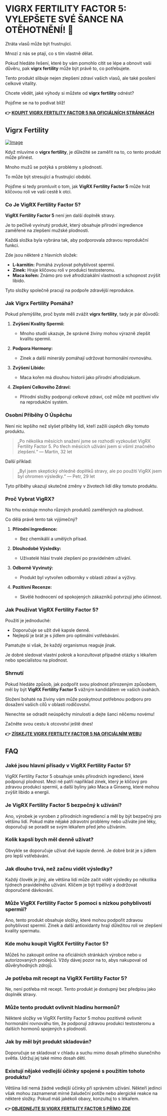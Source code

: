 # VIGRX FERTILITY FACTOR 5: VYLEPŠETE SVÉ ŠANCE NA OTĚHOTNĚNÍ! 🌟

Ztráta vlasů může být frustrující. 

Mnozí z nás se ptají, co s tím vlastně dělat. 

Pokud hledáte řešení, které by vám pomohlo cítit se lépe a obnovit vaši důvěru, pak **vigrx fertility** může být právě to, co potřebujete. 

Tento produkt slibuje nejen zlepšení zdraví vašich vlasů, ale také posílení celkové vitality. 

Chcete vědět, jaké výhody si můžete od **vigrx fertility** odnést? 

Pojďme se na to podívat blíž!



**👉 [KOUPIT VIGRX FERTILITY FACTOR 5 NA OFICIÁLNÍCH STRÁNKÁCH](https://gchaffi.com/ptkiARHO)**

## Vigrx Fertility

[![Image](https://www2.sellhealth.com/139/fertility-factor-5-8-1.jpg)](https://gchaffi.com/ptkiARHO)

Když mluvíme o **vigrx fertility**, je důležité se zaměřit na to, co tento produkt může přinést. 

Mnoho mužů se potýká s problémy s plodností. 

To může být stresující a frustrující období. 

Pojďme si tedy promluvit o tom, jak **VigRX Fertility Factor 5** může hrát klíčovou roli ve vaší cestě k otci.

### Co Je VigRX Fertility Factor 5?

**VigRX Fertility Factor 5** není jen další doplněk stravy. 

Je to pečlivě vyvinutý produkt, který obsahuje přírodní ingredience zaměřené na zlepšení mužské plodnosti.

Každá složka byla vybrána tak, aby podporovala zdravou reprodukční funkci.

Zde jsou některé z hlavních složek:

- **L-karnitin:** Pomáhá zvyšovat pohyblivost spermií.
- **Zinek:** Hraje klíčovou roli v produkci testosteronu.
- **Maca kořen:** Známo pro své afrodiziakální vlastnosti a schopnost zvýšit libido.

Tyto složky společně pracují na podpoře zdravější reprodukce.

### Jak Vigrx Fertility Pomáhá?

Pokud přemýšlíte, proč byste měli zvážit **vigrx fertility**, tady je pár důvodů:

1. **Zvýšení Kvality Spermií:**
   - Mnoho studií ukazuje, že správné živiny mohou výrazně zlepšit kvalitu spermií.
  
2. **Podpora Hormony:**
   - Zinek a další minerály pomáhají udržovat hormonální rovnováhu.

3. **Zvýšení Libido:**
   - Maca kořen má dlouhou historii jako přírodní afrodiziakum.

4. **Zlepšení Celkového Zdraví:**
   - Přírodní složky podporují celkové zdraví, což může mít pozitivní vliv na reprodukční systém.

### Osobní Příběhy O Úspěchu

Není nic lepšího než slyšet příběhy lidí, kteří zažili úspěch díky tomuto produktu.

> „Po několika měsících snažení jsme se rozhodli vyzkoušet VigRX Fertility Factor 5. 
> Po třech měsících užívání jsem si všiml značného zlepšení.“ 
> — Martin, 32 let

Další příklad:

> „Byl jsem skeptický ohledně doplňků stravy, ale po použití VigRX jsem byl ohromen výsledky.“
> — Petr, 29 let

Tyto příběhy ukazují skutečné změny v životech lidí díky tomuto produktu.

### Proč Vybrat VigRX?

Na trhu existuje mnoho různých produktů zaměřených na plodnost. 

Co dělá právě tento tak výjimečný?

1. **Přírodní Ingredience:** 
   - Bez chemikálií a umělých přísad.
  
2. **Dlouhodobé Výsledky:**
   - Uživatelé hlásí trvalé zlepšení po pravidelném užívání.
  
3. **Odborně Vyvinutý:** 
   - Produkt byl vytvořen odborníky v oblasti zdraví a výživy.

4. **Pozitivní Recenze:** 
   - Skvělé hodnocení od spokojených zákazníků potvrzují jeho účinnost.

### Jak Používat VigRX Fertility Factor 5?

Použití je jednoduché:

- Doporučuje se užít dvě kapsle denně.
- Nejlepší je brát je s jídlem pro optimální vstřebávání.

Pamatujte si však, že každý organismus reaguje jinak. 

Je dobré sledovat vlastní pokrok a konzultovat případné otázky s lékařem nebo specialistou na plodnost.

### Shrnutí

Pokud hledáte způsob, jak podpořit svou plodnost přirozeným způsobem, měl by být **VigRX Fertility Factor 5** vážným kandidátem ve vašich úvahách.

Složení bohaté na živiny vám může poskytnout potřebnou podporu pro dosažení vašich cílů v oblasti rodičovství.

Nenechte se odradit neúspěchy minulosti a dejte šanci něčemu novému!

Začněte svou cestu k otcovství ještě dnes!



**👉 [ZÍSKEJTE VIGRX FERTILITY FACTOR 5 NA OFICIÁLNÍM WEBU](https://gchaffi.com/ptkiARHO)**

## FAQ

### Jaké jsou hlavní přísady v VigRX Fertility Factor 5?

VigRX Fertility Factor 5 obsahuje směs přírodních ingrediencí, které podporují plodnost. Mezi ně patří například zinek, který je klíčový pro zdravou produkci spermií, a další byliny jako Maca a Ginseng, které mohou zvýšit libido a energii.

### Je VigRX Fertility Factor 5 bezpečný k užívání?

Ano, výrobek je vyroben z přírodních ingrediencí a měl by být bezpečný pro většinu lidí. Pokud máte nějaké zdravotní problémy nebo užíváte jiné léky, doporučuji se poradit se svým lékařem před jeho užíváním.

### Kolik kapslí bych měl denně užívat?

Obvykle se doporučuje užívat dvě kapsle denně. Je dobré brát je s jídlem pro lepší vstřebávání. 

### Jak dlouho trvá, než začnu vidět výsledky?

Každý člověk je jiný, ale většina lidí může začít vidět výsledky po několika týdnech pravidelného užívání. Klíčem je být trpělivý a dodržovat doporučené dávkování.

### Může VigRX Fertility Factor 5 pomoci s nízkou pohyblivostí spermií?

Ano, tento produkt obsahuje složky, které mohou podpořit zdravou pohyblivost spermií. Zinek a další antioxidanty hrají důležitou roli ve zlepšení kvality spermatu.

### Kde mohu koupit VigRX Fertility Factor 5?

Můžeš ho zakoupit online na oficiálních stránkách výrobce nebo u autorizovaných prodejců. Vždy dávej pozor na to, abys nakupoval od důvěryhodných zdrojů.

### Je potřeba mít recept na VigRX Fertility Factor 5?

Ne, není potřeba mít recept. Tento produkt je dostupný bez předpisu jako doplněk stravy.

### Může tento produkt ovlivnit hladinu hormonů?

Některé složky ve VigRX Fertility Factor 5 mohou pozitivně ovlivnit hormonální rovnováhu tím, že podporují zdravou produkci testosteronu a dalších hormonů spojených s plodností.

### Jak by měl být produkt skladován?

Doporučuje se skladovat v chladu a suchu mimo dosah přímého slunečního světla. Udržuj jej také mimo dosah dětí.

### Existují nějaké vedlejší účinky spojené s použitím tohoto produktu?

Většina lidí nemá žádné vedlejší účinky při správném užívání. Někteří jedinci však mohou zaznamenat mírné žaludeční potíže nebo alergické reakce na některé složky. Pokud máš jakékoli obavy, konzultuj to s lékařem.



**👉 [OBJEDNEJTE SI VIGRX FERTILITY FACTOR 5 PŘÍMO ZDE](https://gchaffi.com/ptkiARHO)**